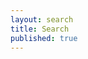 ```yaml
---
layout: search
title: Search
published: true
---
```


<script src="https://www.gstatic.com/firebasejs/4.10.1/firebase.js"></script>
<script>
  // Initialize Firebase
  var config = {
    apiKey: "AIzaSyBFeEzLC7tH2fyEhSXEjA6LxEkfVlFtvXY",
    authDomain: "samplehub-25c4d.firebaseapp.com",
    databaseURL: "https://samplehub-25c4d.firebaseio.com",
    projectId: "samplehub-25c4d",
    storageBucket: "samplehub-25c4d.appspot.com",
    messagingSenderId: "529323641154"
  };
  firebase.initializeApp(config);
</script>

<link href="https://app.meenta.io/css/vendors.css" rel="stylesheet">
<link href="https://app.meenta.io/css/app.css" rel="stylesheet">
<script src="https://app.meenta.io/scripts/vendors.js"></script>
<script src="https://app.meenta.io/scripts/core.js"></script>
<script src="https://app.meenta.io/find/templates.js"></script>
<script src="https://app.meenta.io/find/app.js"></script>
<script src="https://app.meenta.io/scripts/modals.js"></script>

<div ui-view></div>

<br>
<br>

<script>
  angular.element(document).ready(function () {
    Keen.ready(function () {
      console.log('Bootstrapping Ng /w Keen');
      angular.bootstrap(document, ['app']);
    });
});
</script>
